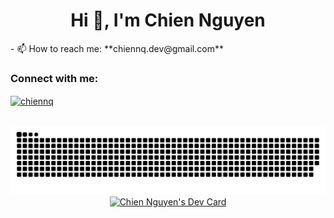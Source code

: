 <h1 align="center">Hi 👋, I'm Chien Nguyen</h1> 
- 📫 How to reach me: **chiennq.dev@gmail.com**

<h3 align="left">Connect with me:</h3>
<p align="left">
<a href="https://m.me/100011524450031" target="blank"><img align="center" src="https://www.svgrepo.com/show/512484/messager-177.svg" alt="chiennq" height="30" width="40" /></a>
</p>

<br clear="both">
<div align="center">
<img src="https://github.com/chiennq2/chiennq2/blob/master/output/chiennq2.svg" alt="Snake animation" />
<a href="https://app.daily.dev/quangchien2503"><img src="https://api.daily.dev/devcards/v2/2NoJ-4FUYe.png?type=wide&r=2dm" width="652" alt="Chien Nguyen's Dev Card"/></a></div>
